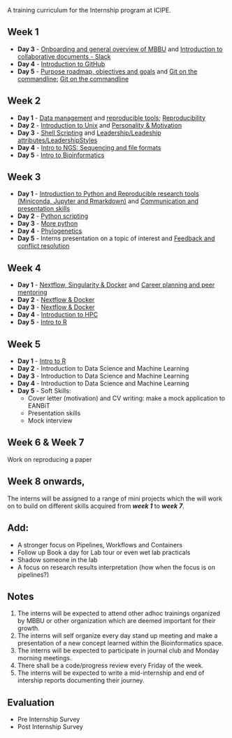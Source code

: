 A training curriculum for the Internship program at ICIPE.

## Week 1
- **Day 3** - [Onboarding and general overview of MBBU](https://github.com/mbbu/Onboarding) and [Introduction to collaborative documents - Slack](https://slack.com/intl/en-ke/help/categories/360000049063)
- **Day 4** - [Introduction to GitHub](https://github.com/eanbit-rt/IntroductoryGit) 
- **Day 5** - [Purpose roadmap, objectives and goals](https://mozilla.github.io/open-leadership-training-series/articles/opening-your-project/start-your-project-roadmap/) and [Git on the commandline](https://swcarpentry.github.io/git-novice/); [Git on the commandline](https://librarycarpentry.org/lc-git/)

## Week 2
- **Day 1** - [Data management](https://docs.google.com/presentation/d/18ldedgpdM9S1ve_Gw9JRRvXZmssZALXfapOAkvYjCU4/edit#slide=id.p1) and 
[reproducible tools](https://docs.google.com/presentation/d/1LmkXr3SALatzwHqJ3SaZne8Mkq-f2DW_lA5xvHpE7T8/edit#slide=id.g4d83735816_0_0); [Reproducibility](https://docs.google.com/presentation/d/1Bdg5Cwfqsrt3n7UAA8n6PqnRLkN0NgwPTzJYwS47cDI/edit#slide=id.ge4784a2f73_1_337)
- **Day 2** - [Introduction to Unix](https://swcarpentry.github.io/shell-novice/) and [Personality & Motivation](https://github.com/mbbu/training-materials-and-resources/blob/main/Soft_Skills/session_1_PersonalityMotivation.pdf)
- **Day 3** - [Shell Scripting](https://github.com/mbbu/training-materials-and-resources/blob/main/Exercises/sh_scripting.md) and [Leadership/Leadeship attributes/LeadershipStyles](https://github.com/mbbu/training-materials-and-resources/blob/main/Soft_Skills/session2_LeadershipAttributes.pdf)
- **Day 4** - [Intro to NGS: Sequencing and file formats](https://www.vula.uct.ac.za/access/content/group/85f4dc42-4fd6-43a0-bbd7-7be6b6729b1f/Module%205%3A%20Genomics/Session%201/Module5_Session1.pdf)
- **Day 5** - [Intro to Bioinformatics](https://docs.google.com/presentation/d/1K74KqskOQwuO5g7r65lqj5KTfB3ETeyuvMSiHS9I1bc/edit#slide=id.p) 


## Week 3
- **Day 1** - [Introduction to Python and Reproducible research tools (Miniconda, Jupyter and Rmarkdown)](https://github.com/kipkurui/Python4Bioinformatics) and [Communication and presentation skills](https://github.com/mbbu/training-materials-and-resources/blob/main/Soft_Skills/session4_communicationandpresentationskills.pdf)
- **Day 2** - [Python scripting](https://github.com/mbbu/training-materials-and-resources/blob/main/Exercises/py_scripting.md) 
- **Day 3** - [More python](https://swcarpentry.github.io/python-novice-inflammation/)
- **Day 4** - [Phylogenetics](https://github.com/mbbu/training-materials-and-resources/blob/main/Phylogenetics_resources/Phylogenetics_handout%209.pdf)
- **Day 5** - Interns presentation on a topic of interest and [Feedback and conflict resolution](https://github.com/mbbu/training-materials-and-resources/blob/main/Soft_Skills/session5_feedbackandconflictresolution.pdf)

## Week 4
- **Day 1** - [Nextflow, Singularity & Docker](https://docs.google.com/presentation/d/1Bdg5Cwfqsrt3n7UAA8n6PqnRLkN0NgwPTzJYwS47cDI/edit#slide=id.ge4784a2f73_1_135) and [Career planning and peer mentoring](https://github.com/mbbu/training-materials-and-resources/blob/main/Soft_Skills/session6_careerplanningandpeermentoring.pdf)
- **Day 2** - [Nextflow & Docker](https://github.com/eanbit-rt/Workflows_and_package_management/blob/master/Nextflow%20and%20docker%20and%20singularity.md)
- **Day 3** - [Nextflow & Docker](https://github.com/eanbit-rt/Workflows_and_package_management/blob/master/Nextflow%20and%20docker%20and%20singularity.md)
- **Day 4** - [Introduction to HPC](https://github.com/mbbu/HPC_Training) 
- **Day 5** - [Intro to R](https://datacarpentry.org/R-ecology-lesson/01-intro-to-r.html) 

## Week 5
- **Day 1** - [Intro to R](https://datacarpentry.org/R-ecology-lesson/01-intro-to-r.html) 
- **Day 2** - Introduction to Data Science and Machine Learning 
- **Day 3** - Introduction to Data Science and Machine Learning 
- **Day 4** - Introduction to Data Science and Machine Learning
- **Day 5** - Soft Skills:
    - Cover letter (motivation) and CV writing: make a mock application to EANBiT
    - Presentation skills
    - Mock interview 

## Week 6 & Week 7
Work on reproducing a paper

## Week 8 onwards, 
The interns will be assigned to a range of mini projects which the will work on to build 
on different skills acquired from _**week 1**_ to _**week 7**_.

## Add:
- A stronger focus on Pipelines, Workflows and Containers
- Follow up Book a day for Lab tour or even wet lab practicals 
- Shadow someone in the lab
- A focus on research results interpretation (how when the focus is on pipelines?)  

## Notes
1. The interns will be expected to attend other adhoc trainings organized by MBBU or other organization which are deemed important for their growth.
2. The interns will self organize every day stand up meeting and make a presentation of a new concept learned within the Bioinformatics space.
3. The interns will be expected to participate in journal club  and Monday morning meetings.
4. There shall be a code/progress review every Friday of the week.
5. The interns will be expected to write a mid-internship and end of intership reports documenting their journey.

## Evaluation
- Pre Internship Survey
- Post Internship Survey
